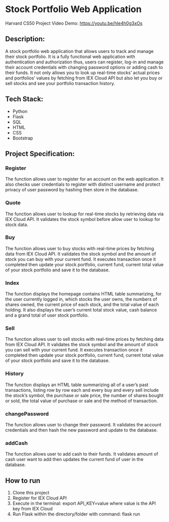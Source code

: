# Stock Portfolio Web Application

Harvard CS50 Project
Video Demo:  https://youtu.be/hle4h0g3xOs

## Description:

A stock portfolio web application that allows users to track and manage their stock portfolio. It is a fully functional web application with authentication and authorization thus, users can register, log-in and manage their account credentials with changing password options or adding cash to their funds. It not only allows you to look up real-time stocks’ actual prices and portfolios’ values by fetching from IEX Cloud API but also let you buy or sell stocks and see your portfolio transaction history.

## Tech Stack:

* Python
* Flask
* SQL
* HTML
* CSS
* Bootstrap

## Project Specification:

### Register
The function allows user to register for an account on the web application. It also checks user credentials to register with distinct username and protect privacy of user password by hashing then store in the database.

### Quote
The function allows user to lookup for real-time stocks by retrieving data via IEX Cloud API. It validates the stock symbol before allow user to lookup for stock data.

### Buy
The function allows user to buy stocks with real-time prices by fetching data from IEX Cloud API. It validates the stock symbol and the amount of stock you can buy with your current fund. It executes transaction once it completed then update your stock portfolio, current fund, current total value of your stock portfolio and save it to the database.

### Index
The function displays the homepage contains HTML table summarizing, for the user currently logged in, which stocks the user owns, the numbers of shares owned, the current price of each stock, and the total value of each holding. It also displays the user’s current total stock value, cash balance and a grand total of user stock portfolio.

### Sell
The function allows user to sell stocks with real-time prices by fetching data from IEX Cloud API. It validates the stock symbol and the amount of stock you can sell with your current fund. It executes transaction once it completed then update your stock portfolio, current fund, current total value of your stock portfolio and save it to the database.

### History
The function displays an HTML table summarizing all of a user’s past transactions, listing row by row each and every buy and every sell include the stock’s symbol, the purchase or sale price, the number of shares bought or sold, the total value of purchase or sale and the method of transaction.

### changePassword
The function allows user to change their password. It validates the account credentials and then hash the new password and update to the database.

### addCash
The function allows user to add cash to their funds. It validates amount of cash user want to add then updates the current fund of user in the database.

## How to run

1. Clone this project
2. Register for IEX Cloud API
3. Execute in the terminal: export API_KEY=value where value is the API key from IEX Cloud
4. Run Flask within the directory/folder with command: flask run

